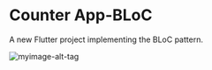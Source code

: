 # Counter App-BLoC

A new Flutter project implementing the BLoC pattern.

![myimage-alt-tag](https://i0.wp.com/everyday.codes/wp-content/uploads/2020/06/bloc-splash.png?w=925&ssl=1)
